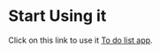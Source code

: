 # Start Using it 

Click on this link to use it [To do list app](https://sanan-sajid.github.io/to-do-list).

